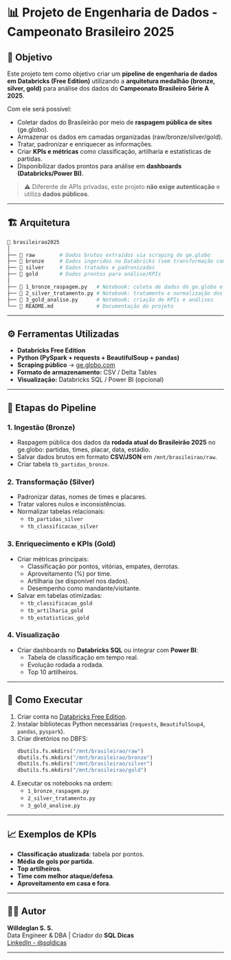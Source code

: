 # 📊 Projeto de Engenharia de Dados - Campeonato Brasileiro 2025

## 🎯 Objetivo
Este projeto tem como objetivo criar um **pipeline de engenharia de dados em Databricks (Free Edition)** utilizando a **arquitetura medalhão (bronze, silver, gold)** para análise dos dados do **Campeonato Brasileiro Série A 2025**.

Com ele será possível:
- Coletar dados do Brasileirão por meio de **raspagem pública de sites** (ge.globo).  
- Armazenar os dados em camadas organizadas (raw/bronze/silver/gold).  
- Tratar, padronizar e enriquecer as informações.  
- Criar **KPIs e métricas** como classificação, artilharia e estatísticas de partidas.  
- Disponibilizar dados prontos para análise em **dashboards (Databricks/Power BI)**.

> ⚠️ Diferente de APIs privadas, este projeto **não exige autenticação** e utiliza **dados públicos**.

---

## 🏗️ Arquitetura

```bash
📂 brasileirao2025
│
├── 📂 raw        # Dados brutos extraídos via scraping do ge.globo
├── 📂 bronze     # Dados ingeridos no Databricks (sem transformação complexa)
├── 📂 silver     # Dados tratados e padronizados
├── 📂 gold       # Dados prontos para análise/KPIs
│
├── 📄 1_bronze_raspagem.py   # Notebook: coleta de dados do ge.globo e gravação em raw/bronze
├── 📄 2_silver_tratamento.py # Notebook: tratamento e normalização dos dados
├── 📄 3_gold_analise.py      # Notebook: criação de KPIs e análises
└── 📄 README.md              # Documentação do projeto
```

---

## ⚙️ Ferramentas Utilizadas
- **Databricks Free Edition**
- **Python (PySpark + requests + BeautifulSoup + pandas)**
- **Scraping público** → [ge.globo.com](https://ge.globo.com/futebol/brasileirao-serie-a/)
- **Formato de armazenamento:** CSV / Delta Tables
- **Visualização:** Databricks SQL / Power BI (opcional)

---

## 🔄 Etapas do Pipeline

### 1. Ingestão (Bronze)
- Raspagem pública dos dados da **rodada atual do Brasileirão 2025** no ge.globo: partidas, times, placar, data, estádio.  
- Salvar dados brutos em formato **CSV/JSON** em `/mnt/brasileirao/raw`.  
- Criar tabela `tb_partidas_bronze`.

### 2. Transformação (Silver)
- Padronizar datas, nomes de times e placares.  
- Tratar valores nulos e inconsistências.  
- Normalizar tabelas relacionais:  
  - `tb_partidas_silver`  
  - `tb_classificacao_silver`  

### 3. Enriquecimento e KPIs (Gold)
- Criar métricas principais:  
  - Classificação por pontos, vitórias, empates, derrotas.  
  - Aproveitamento (%) por time.  
  - Artilharia (se disponível nos dados).  
  - Desempenho como mandante/visitante.  
- Salvar em tabelas otimizadas:  
  - `tb_classificacao_gold`  
  - `tb_artilharia_gold`  
  - `tb_estatisticas_gold`  

### 4. Visualização
- Criar dashboards no **Databricks SQL** ou integrar com **Power BI**:  
  - Tabela de classificação em tempo real.  
  - Evolução rodada a rodada.  
  - Top 10 artilheiros.

---

## 🚀 Como Executar

1. Criar conta no [Databricks Free Edition](https://community.cloud.databricks.com/).  
2. Instalar bibliotecas Python necessárias (`requests`, `BeautifulSoup4`, `pandas`, `pyspark`).  
3. Criar diretórios no DBFS:
   ```python
   dbutils.fs.mkdirs("/mnt/brasileirao/raw")
   dbutils.fs.mkdirs("/mnt/brasileirao/bronze")
   dbutils.fs.mkdirs("/mnt/brasileirao/silver")
   dbutils.fs.mkdirs("/mnt/brasileirao/gold")
   ```
4. Executar os notebooks na ordem:
   - `1_bronze_raspagem.py`
   - `2_silver_tratamento.py`
   - `3_gold_analise.py`

---

## 📈 Exemplos de KPIs
- **Classificação atualizada**: tabela por pontos.  
- **Média de gols por partida**.  
- **Top artilheiros**.  
- **Time com melhor ataque/defesa**.  
- **Aproveitamento em casa e fora**.

---

## 🧑‍💻 Autor
**Willdeglan S. S.**  
Data Engineer & DBA | Criador do **SQL Dicas**  
[LinkedIn - @sqldicas](https://www.linkedin.com/in/sqldicas)

---
